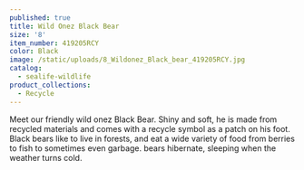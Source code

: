 ```yaml
---
published: true
title: Wild Onez Black Bear
size: '8'
item_number: 419205RCY
color: Black
image: /static/uploads/8_Wildonez_Black_bear_419205RCY.jpg
catalog:
  - sealife-wildlife
product_collections:
  - Recycle
---
```

Meet our friendly wild onez Black Bear. Shiny and soft, he is made from recycled materials and comes with a recycle symbol as a patch on his foot. Black bears like to live in forests, and eat a wide variety of food from berries to fish to sometimes even garbage. bears hibernate, sleeping when the weather turns cold.
